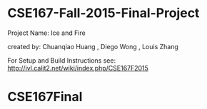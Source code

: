 # CSE167-Fall-2015-Final-Project

Project Name: Ice and Fire

created by: Chuanqiao Huang ,  Diego Wong ,  Louis Zhang

For Setup and Build Instructions see: http://ivl.calit2.net/wiki/index.php/CSE167F2015
# CSE167Final
